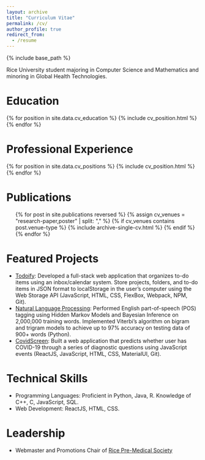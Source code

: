 ```yaml
---
layout: archive
title: "Curriculum Vitae"
permalink: /cv/
author_profile: true
redirect_from:
  - /resume
---
```


{% include base_path %}

Rice University student majoring in Computer Science and Mathematics and minoring in Global Health Technologies. 


# Education
{% for position in site.data.cv_education %}
  {% include cv_position.html %}
{% endfor %}


# Professional Experience
{% for position in site.data.cv_positions %}
  {% include cv_position.html %}
{% endfor %}


# Publications
<ul>
{% for post in site.publications reversed %}
  {% assign cv_venues = "research-paper,poster" | split: "," %}
  {% if cv_venues contains post.venue-type %}
    {% include archive-single-cv.html %}
  {% endif %}
{% endfor %}
</ul>


# Featured Projects
* [Todoify](https://github.com/easydeze/to-do-list): Developed a full-stack web application that organizes to-do items using an inbox/calendar system. Store projects, folders, and to-do items in JSON format to localStorage in the user’s computer using the Web Storage API (JavaScript, HTML, CSS, FlexBox, Webpack, NPM, Git).
* [Natural Language Processing](https://github.com/easydeze/natural-language-processing): Performed English part-of-speech (POS) tagging using Hidden Markov Models and Bayesian Inference on 2,000,000 training words. Implemented Viterbi’s algorithm on bigram and trigram models to achieve up to 97% accuracy on testing data of 900+ words (Python).
* [CovidScreen](https://devpost.com/software/covidscreen): Built a web application that predicts whether user has COVID-19 through a series of diagnostic questions using JavaScript events (ReactJS, JavaScript, HTML, CSS, MaterialUI, Git).


# Technical Skills
* Programming Languages: Proficient in Python, Java, R. Knowledge of C++, C, JavaScript, SQL.
* Web Development: ReactJS, HTML, CSS.

# Leadership
* Webmaster and Promotions Chair of [Rice Pre-Medical Society](https://www.ricepremed.com/)
